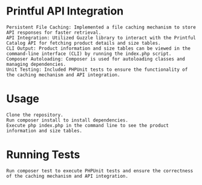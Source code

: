 # Printful API Integration


    Persistent File Caching: Implemented a file caching mechanism to store API responses for faster retrieval.
    API Integration: Utilized Guzzle library to interact with the Printful Catalog API for fetching product details and size tables.
    CLI Output: Product information and size tables can be viewed in the command-line interface (CLI) by running the index.php script.
    Composer Autoloading: Composer is used for autoloading classes and managing dependencies.
    Unit Testing: Included PHPUnit tests to ensure the functionality of the caching mechanism and API integration.

 # Usage

    Clone the repository.
    Run composer install to install dependencies.
    Execute php index.php in the command line to see the product information and size tables.

# Running Tests

    Run composer test to execute PHPUnit tests and ensure the correctness of the caching mechanism and API integration.